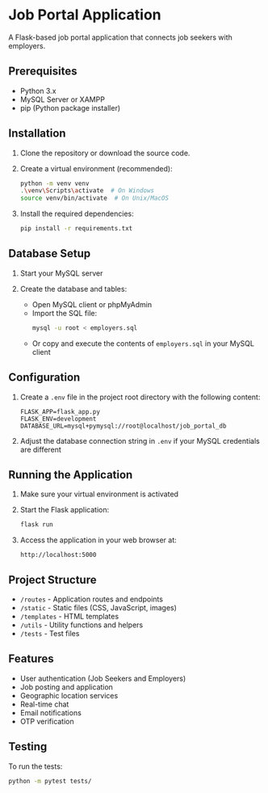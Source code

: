 # Job Portal Application

A Flask-based job portal application that connects job seekers with employers.

## Prerequisites

- Python 3.x
- MySQL Server or XAMPP
- pip (Python package installer)

## Installation

1. Clone the repository or download the source code.

2. Create a virtual environment (recommended):
   ```bash
   python -m venv venv
   .\venv\Scripts\activate  # On Windows
   source venv/bin/activate  # On Unix/MacOS
   ```

3. Install the required dependencies:
   ```bash
   pip install -r requirements.txt
   ```

## Database Setup

1. Start your MySQL server

2. Create the database and tables:
   - Open MySQL client or phpMyAdmin
   - Import the SQL file:
     ```bash
     mysql -u root < employers.sql
     ```
   - Or copy and execute the contents of `employers.sql` in your MySQL client

## Configuration

1. Create a `.env` file in the project root directory with the following content:
   ```env
   FLASK_APP=flask_app.py
   FLASK_ENV=development
   DATABASE_URL=mysql+pymysql://root@localhost/job_portal_db
   ```

2. Adjust the database connection string in `.env` if your MySQL credentials are different

## Running the Application

1. Make sure your virtual environment is activated

2. Start the Flask application:
   ```bash
   flask run
   ```

3. Access the application in your web browser at:
   ```
   http://localhost:5000
   ```

## Project Structure

- `/routes` - Application routes and endpoints
- `/static` - Static files (CSS, JavaScript, images)
- `/templates` - HTML templates
- `/utils` - Utility functions and helpers
- `/tests` - Test files

## Features

- User authentication (Job Seekers and Employers)
- Job posting and application
- Geographic location services
- Real-time chat
- Email notifications
- OTP verification

## Testing

To run the tests:
```bash
python -m pytest tests/
```